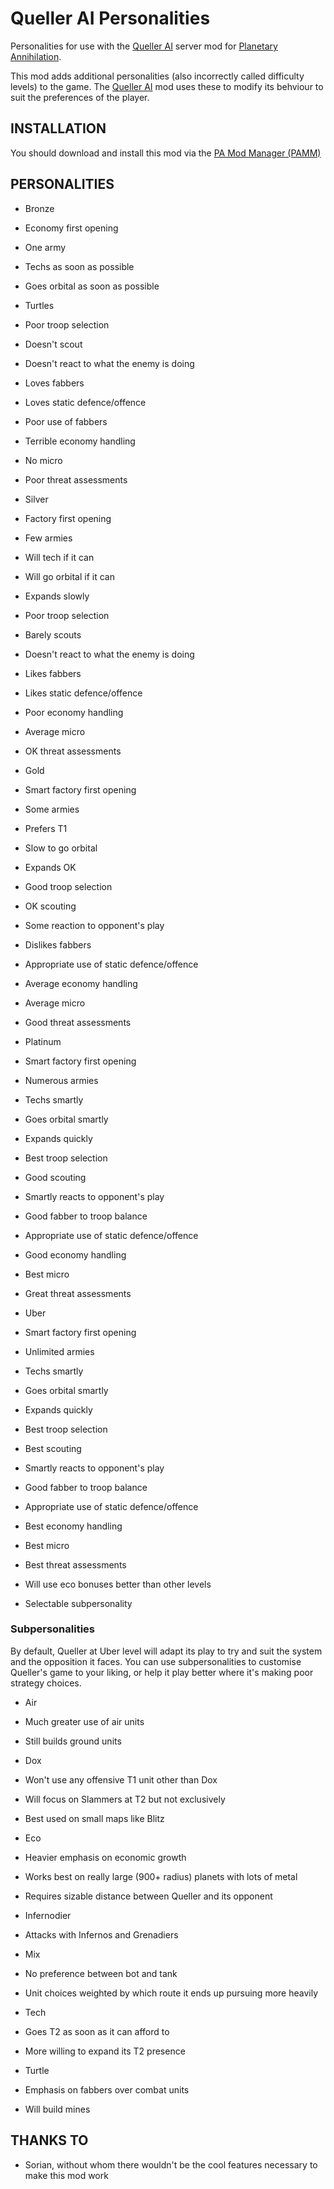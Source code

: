 Queller AI Personalities
========================

Personalities for use with the [Queller AI](https://github.com/Quitch/Queller-AI) server mod for [Planetary Annihilation](http://www.uberent.com/pa).

This mod adds additional personalities (also incorrectly called difficulty levels) to the game. The [Queller AI](https://github.com/Quitch/Queller-AI) mod uses these to modify its behviour to suit the preferences of the player.

## INSTALLATION

You should download and install this mod via the [PA Mod Manager (PAMM)](https://forums.uberent.com/threads/pa-mod-manager-pamm-cross-platform.59992/)

## PERSONALITIES

- Bronze
 - Economy first opening
 - One army
 - Techs as soon as possible
 - Goes orbital as soon as possible
 - Turtles
 - Poor troop selection
 - Doesn't scout
 - Doesn't react to what the enemy is doing
 - Loves fabbers
 - Loves static defence/offence
 - Poor use of fabbers
 - Terrible economy handling
 - No micro
 - Poor threat assessments

- Silver
 - Factory first opening
 - Few armies
 - Will tech if it can
 - Will go orbital if it can
 - Expands slowly
 - Poor troop selection
 - Barely scouts
 - Doesn't react to what the enemy is doing
 - Likes fabbers
 - Likes static defence/offence
 - Poor economy handling
 - Average micro
 - OK threat assessments

- Gold
 - Smart factory first opening
 - Some armies
 - Prefers T1
 - Slow to go orbital
 - Expands OK
 - Good troop selection
 - OK scouting
 - Some reaction to opponent's play
 - Dislikes fabbers
 - Appropriate use of static defence/offence
 - Average economy handling
 - Average micro
 - Good threat assessments

- Platinum
 - Smart factory first opening
 - Numerous armies
 - Techs smartly
 - Goes orbital smartly
 - Expands quickly
 - Best troop selection
 - Good scouting
 - Smartly reacts to opponent's play
 - Good fabber to troop balance
 - Appropriate use of static defence/offence
 - Good economy handling
 - Best micro
 - Great threat assessments

- Uber
 - Smart factory first opening
 - Unlimited armies
 - Techs smartly
 - Goes orbital smartly
 - Expands quickly
 - Best troop selection
 - Best scouting
 - Smartly reacts to opponent's play
 - Good fabber to troop balance
 - Appropriate use of static defence/offence
 - Best economy handling
 - Best micro
 - Best threat assessments
 - Will use eco bonuses better than other levels
 - Selectable subpersonality

### Subpersonalities

By default, Queller at Uber level will adapt its play to try and suit the system and the opposition it faces. You can use subpersonalities to customise Queller's game to your liking, or help it play better where it's making poor strategy choices.

- Air
 - Much greater use of air units
 - Still builds ground units

- Dox
 - Won't use any offensive T1 unit other than Dox
 - Will focus on Slammers at T2 but not exclusively
 - Best used on small maps like Blitz

- Eco
 - Heavier emphasis on economic growth
 - Works best on really large (900+ radius) planets with lots of metal
 - Requires sizable distance between Queller and its opponent

- Infernodier
 - Attacks with Infernos and Grenadiers

- Mix
 - No preference between bot and tank
 - Unit choices weighted by which route it ends up pursuing more heavily

- Tech
 - Goes T2 as soon as it can afford to
 - More willing to expand its T2 presence

- Turtle
 - Emphasis on fabbers over combat units
 - Will build mines

## THANKS TO

- Sorian, without whom there wouldn't be the cool features necessary to make this mod work